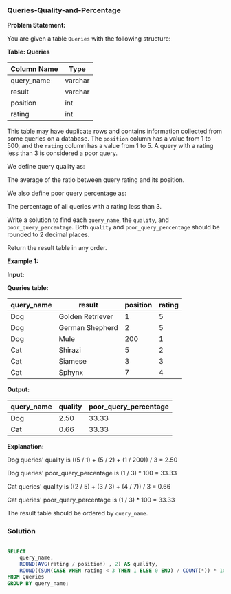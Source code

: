 ### Queries-Quality-and-Percentage

**Problem Statement:**

You are given a table `Queries` with the following structure:

**Table: Queries**

| Column Name | Type    |
|-------------|---------|
| query_name  | varchar |
| result      | varchar |
| position    | int     |
| rating      | int     |

This table may have duplicate rows and contains information collected from some queries on a database. The `position` column has a value from 1 to 500, and the `rating` column has a value from 1 to 5. A query with a rating less than 3 is considered a poor query.

We define query quality as:

The average of the ratio between query rating and its position.

We also define poor query percentage as:

The percentage of all queries with a rating less than 3.

Write a solution to find each `query_name`, the `quality`, and `poor_query_percentage`. Both `quality` and `poor_query_percentage` should be rounded to 2 decimal places.

Return the result table in any order.

**Example 1:**

**Input:**

**Queries table:**

| query_name | result           | position | rating |
|------------|------------------|----------|--------|
| Dog        | Golden Retriever | 1        | 5      |
| Dog        | German Shepherd  | 2        | 5      |
| Dog        | Mule             | 200      | 1      |
| Cat        | Shirazi          | 5        | 2      |
| Cat        | Siamese          | 3        | 3      |
| Cat        | Sphynx           | 7        | 4      |

**Output:**

| query_name | quality | poor_query_percentage |
|------------|---------|-----------------------|
| Dog        | 2.50    | 33.33                 |
| Cat        | 0.66    | 33.33                 |

**Explanation:**

Dog queries' quality is ((5 / 1) + (5 / 2) + (1 / 200)) / 3 = 2.50

Dog queries' poor_query_percentage is (1 / 3) * 100 = 33.33

Cat queries' quality is ((2 / 5) + (3 / 3) + (4 / 7)) / 3 = 0.66

Cat queries' poor_query_percentage is (1 / 3) * 100 = 33.33

The result table should be ordered by `query_name`.

### Solution

```sql

SELECT 
    query_name, 
    ROUND(AVG(rating / position) , 2) AS quality,
    ROUND((SUM(CASE WHEN rating < 3 THEN 1 ELSE 0 END) / COUNT(*)) * 100, 2) AS poor_query_percentage
FROM Queries
GROUP BY query_name;
